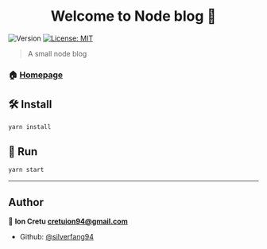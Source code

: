 <h1 align="center">Welcome to Node blog 📔</h1>
<p>
  <img alt="Version" src="https://img.shields.io/badge/version-0.1.0-blue.svg?cacheSeconds=2592000" />
  <a href="#" target="_blank">
    <img alt="License: MIT" src="https://img.shields.io/badge/License-MIT-yellow.svg" />
  </a>
</p>

> A small node blog

### 🏠 [Homepage](https://github.com/silverfang94/node-experiments/tree/blog)

## 🛠️ Install

```sh
yarn install
```

## 🚗 Run

```sh
yarn start
```

***

## Author

👨 **Ion Cretu <cretuion94@gmail.com>**

* Github: [@silverfang94](https://github.com/silverfang94)
